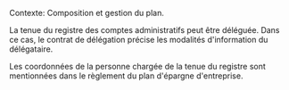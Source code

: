 Contexte: Composition et gestion du plan.

La tenue du registre des comptes administratifs peut être déléguée. Dans ce cas, le contrat de délégation précise les modalités d'information du délégataire.

Les coordonnées de la personne chargée de la tenue du registre sont mentionnées dans le règlement du plan d'épargne d'entreprise.